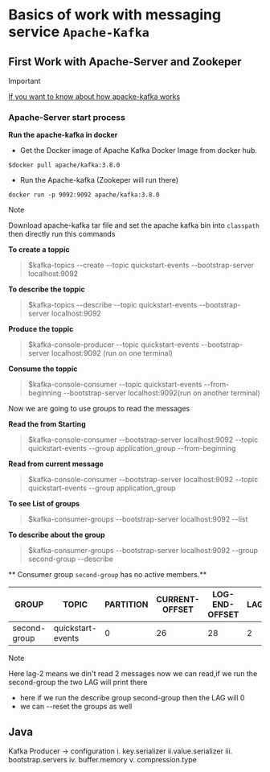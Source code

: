 # Basics of work with messaging service `Apache-Kafka`

## First Work with Apache-Server and Zookeper

> [!IMPORTANT]
> [If you want to know about how apacke-kafka works](./INTERNALS.md)

### Apache-Server start process

**Run the apache-kafka in docker**
+ Get the Docker image of Apache Kafka Docker Image from docker hub.

```command
$docker pull apache/kafka:3.8.0
```

+ Run the Apache-kafka (Zookeper will run there)

```
docker run -p 9092:9092 apache/kafka:3.8.0
```

> [!NOTE]
> Download apache-kafka tar file and set the apache kafka bin into `classpath` then directly run this commands

**To create a toppic**

> $kafka-topics --create --topic quickstart-events --bootstrap-server localhost:9092

**To describe the toppic**

> $kafka-topics --describe --topic quickstart-events --bootstrap-server localhost:9092

**Produce the toppic**

> $kafka-console-producer --topic quickstart-events --bootstrap-server localhost:9092 (run on one terminal)

**Consume the toppic**

> $kafka-console-consumer --topic quickstart-events --from-beginning --bootstrap-server localhost:9092(run on another terminal)

Now we are going to use groups to read the messages

**Read the from Starting**

> $kafka-console-consumer --bootstrap-server localhost:9092 --topic quickstart-events --group application_group --from-beginning

**Read from current message**

> $kafka-console-consumer --bootstrap-server localhost:9092 --topic quickstart-events --group application_group

**To see List of groups**

> $kafka-consumer-groups --bootstrap-server localhost:9092 --list

**To describe about the group**

> $kafka-consumer-groups --bootstrap-server localhost:9092 --group second-group --describe

** Consumer group `second-group` has no active members.**

|GROUP |TOPIC |PARTITION |CURRENT-OFFSET | LOG-END-OFFSET| LAG | CONSUMER-ID | HOST | CLIENT-ID |
|---|---|---|---|---|---|---|---|---|
|second-group |quickstart-events | 0 |26 | 28 | 2 | - | - | - |

> [!NOTE]
> Here lag-2 means we din't read 2 messages now we can read,if we run the second-group the two LAG will print there

+ here if we run the describe group second-group then the LAG will 0
+ we can --reset the groups as well

## Java

Kafka Producer ->  configuration
i. key.serializer
ii.value.serializer
iii. bootstrap.servers
iv. buffer.memory
v. compression.type
